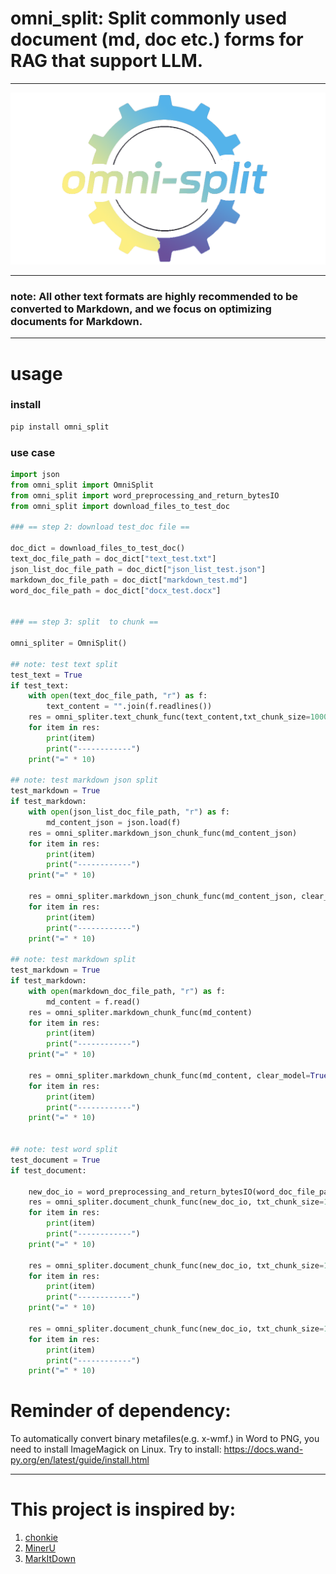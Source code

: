 


# omni_split: Split commonly used document (md, doc etc.) forms for RAG that support LLM.
---
<img src="./docs/icon.png" alt="omni_split" >

---
###  note: All other text formats are highly recommended to be converted to Markdown, and we focus on optimizing documents for Markdown. 
---
# usage
###  install 
```bash
pip install omni_split
```
###  use case
```python 
import json
from omni_split import OmniSplit
from omni_split import word_preprocessing_and_return_bytesIO
from omni_split import download_files_to_test_doc

### == step 2: download test_doc file ==

doc_dict = download_files_to_test_doc()
text_doc_file_path = doc_dict["text_test.txt"]
json_list_doc_file_path = doc_dict["json_list_test.json"]
markdown_doc_file_path = doc_dict["markdown_test.md"]
word_doc_file_path = doc_dict["docx_test.docx"]


### == step 3: split  to chunk ==

omni_spliter = OmniSplit()

## note: test text split
test_text = True
if test_text:
    with open(text_doc_file_path, "r") as f:
        text_content = "".join(f.readlines())
    res = omni_spliter.text_chunk_func(text_content,txt_chunk_size=1000)
    for item in res:
        print(item)
        print("------------")
    print("=" * 10)

## note: test markdown json split
test_markdown = True
if test_markdown:
    with open(json_list_doc_file_path, "r") as f:
        md_content_json = json.load(f)
    res = omni_spliter.markdown_json_chunk_func(md_content_json)
    for item in res:
        print(item)
        print("------------")
    print("=" * 10)

    res = omni_spliter.markdown_json_chunk_func(md_content_json, clear_model=True)
    for item in res:
        print(item)
        print("------------")
    print("=" * 10)

## note: test markdown split
test_markdown = True
if test_markdown:
    with open(markdown_doc_file_path, "r") as f:
        md_content = f.read()
    res = omni_spliter.markdown_chunk_func(md_content)
    for item in res:
        print(item)
        print("------------")
    print("=" * 10)

    res = omni_spliter.markdown_chunk_func(md_content, clear_model=True)
    for item in res:
        print(item)
        print("------------")
    print("=" * 10)


## note: test word split
test_document = True
if test_document:

    new_doc_io = word_preprocessing_and_return_bytesIO(word_doc_file_path)
    res = omni_spliter.document_chunk_func(new_doc_io, txt_chunk_size=1000, clear_model=False)
    for item in res:
        print(item)
        print("------------")
    print("=" * 10)

    res = omni_spliter.document_chunk_func(new_doc_io, txt_chunk_size=1000, clear_model=False, save_local_images_dir="./images")
    for item in res:
        print(item)
        print("------------")
    print("=" * 10)

    res = omni_spliter.document_chunk_func(new_doc_io, txt_chunk_size=1000, clear_model=True)
    for item in res:
        print(item)
        print("------------")
    print("=" * 10)

```
# Reminder of dependency:
To automatically convert binary metafiles(e.g. x-wmf.) in Word to PNG, you need to install ImageMagick on Linux. 
Try to install:
https://docs.wand-py.org/en/latest/guide/install.html

--- 

# This project is inspired by: 

1. [chonkie](https://github.com/chonkie-inc/chonkie)
2. [MinerU](https://github.com/opendatalab/MinerU/tree/master)
3. [MarkItDown](https://github.com/microsoft/markitdown)
